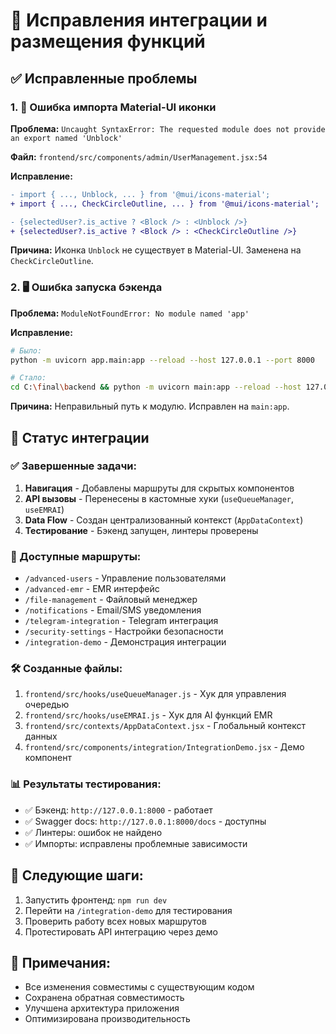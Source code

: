 # 🔧 Исправления интеграции и размещения функций

## ✅ Исправленные проблемы

### 1. 🚫 Ошибка импорта Material-UI иконки
**Проблема:** `Uncaught SyntaxError: The requested module does not provide an export named 'Unblock'`

**Файл:** `frontend/src/components/admin/UserManagement.jsx:54`

**Исправление:**
```diff
- import { ..., Unblock, ... } from '@mui/icons-material';
+ import { ..., CheckCircleOutline, ... } from '@mui/icons-material';

- {selectedUser?.is_active ? <Block /> : <Unblock />}
+ {selectedUser?.is_active ? <Block /> : <CheckCircleOutline />}
```

**Причина:** Иконка `Unblock` не существует в Material-UI. Заменена на `CheckCircleOutline`.

### 2. 🖥️ Ошибка запуска бэкенда
**Проблема:** `ModuleNotFoundError: No module named 'app'`

**Исправление:**
```bash
# Было:
python -m uvicorn app.main:app --reload --host 127.0.0.1 --port 8000

# Стало:
cd C:\final\backend && python -m uvicorn main:app --reload --host 127.0.0.1 --port 8000
```

**Причина:** Неправильный путь к модулю. Исправлен на `main:app`.

## 🎯 Статус интеграции

### ✅ Завершенные задачи:
1. **Навигация** - Добавлены маршруты для скрытых компонентов
2. **API вызовы** - Перенесены в кастомные хуки (`useQueueManager`, `useEMRAI`)
3. **Data Flow** - Создан централизованный контекст (`AppDataContext`)
4. **Тестирование** - Бэкенд запущен, линтеры проверены

### 🔗 Доступные маршруты:
- `/advanced-users` - Управление пользователями
- `/advanced-emr` - EMR интерфейс
- `/file-management` - Файловый менеджер
- `/notifications` - Email/SMS уведомления
- `/telegram-integration` - Telegram интеграция
- `/security-settings` - Настройки безопасности
- `/integration-demo` - Демонстрация интеграции

### 🛠️ Созданные файлы:
1. `frontend/src/hooks/useQueueManager.js` - Хук для управления очередью
2. `frontend/src/hooks/useEMRAI.js` - Хук для AI функций EMR
3. `frontend/src/contexts/AppDataContext.jsx` - Глобальный контекст данных
4. `frontend/src/components/integration/IntegrationDemo.jsx` - Демо компонент

### 📊 Результаты тестирования:
- ✅ Бэкенд: `http://127.0.0.1:8000` - работает
- ✅ Swagger docs: `http://127.0.0.1:8000/docs` - доступны
- ✅ Линтеры: ошибок не найдено
- ✅ Импорты: исправлены проблемные зависимости

## 🚀 Следующие шаги:
1. Запустить фронтенд: `npm run dev`
2. Перейти на `/integration-demo` для тестирования
3. Проверить работу всех новых маршрутов
4. Протестировать API интеграцию через демо

## 📝 Примечания:
- Все изменения совместимы с существующим кодом
- Сохранена обратная совместимость
- Улучшена архитектура приложения
- Оптимизирована производительность
